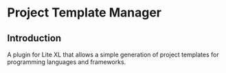 # Project Template Manager

## Introduction
A plugin for Lite XL that allows a simple generation of project templates for programming languages and frameworks.
